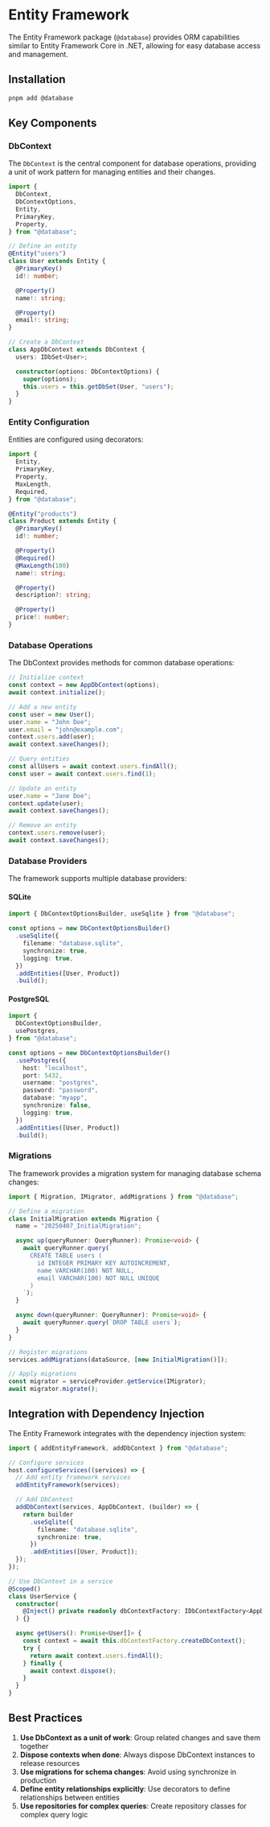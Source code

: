 # Entity Framework

The Entity Framework package (`@database`) provides ORM capabilities similar to Entity Framework Core in .NET, allowing for easy database access and management.

## Installation

```bash
pnpm add @database
```

## Key Components

### DbContext

The `DbContext` is the central component for database operations, providing a unit of work pattern for managing entities and their changes.

```typescript
import {
  DbContext,
  DbContextOptions,
  Entity,
  PrimaryKey,
  Property,
} from "@database";

// Define an entity
@Entity("users")
class User extends Entity {
  @PrimaryKey()
  id!: number;

  @Property()
  name!: string;

  @Property()
  email!: string;
}

// Create a DbContext
class AppDbContext extends DbContext {
  users: IDbSet<User>;

  constructor(options: DbContextOptions) {
    super(options);
    this.users = this.getDbSet(User, "users");
  }
}
```

### Entity Configuration

Entities are configured using decorators:

```typescript
import {
  Entity,
  PrimaryKey,
  Property,
  MaxLength,
  Required,
} from "@database";

@Entity("products")
class Product extends Entity {
  @PrimaryKey()
  id!: number;

  @Property()
  @Required()
  @MaxLength(100)
  name!: string;

  @Property()
  description?: string;

  @Property()
  price!: number;
}
```

### Database Operations

The DbContext provides methods for common database operations:

```typescript
// Initialize context
const context = new AppDbContext(options);
await context.initialize();

// Add a new entity
const user = new User();
user.name = "John Doe";
user.email = "john@example.com";
context.users.add(user);
await context.saveChanges();

// Query entities
const allUsers = await context.users.findAll();
const user = await context.users.find(1);

// Update an entity
user.name = "Jane Doe";
context.update(user);
await context.saveChanges();

// Remove an entity
context.users.remove(user);
await context.saveChanges();
```

### Database Providers

The framework supports multiple database providers:

#### SQLite

```typescript
import { DbContextOptionsBuilder, useSqlite } from "@database";

const options = new DbContextOptionsBuilder()
  .useSqlite({
    filename: "database.sqlite",
    synchronize: true,
    logging: true,
  })
  .addEntities([User, Product])
  .build();
```

#### PostgreSQL

```typescript
import {
  DbContextOptionsBuilder,
  usePostgres,
} from "@database";

const options = new DbContextOptionsBuilder()
  .usePostgres({
    host: "localhost",
    port: 5432,
    username: "postgres",
    password: "password",
    database: "myapp",
    synchronize: false,
    logging: true,
  })
  .addEntities([User, Product])
  .build();
```

### Migrations

The framework provides a migration system for managing database schema changes:

```typescript
import { Migration, IMigrator, addMigrations } from "@database";

// Define a migration
class InitialMigration extends Migration {
  name = "20250407_InitialMigration";

  async up(queryRunner: QueryRunner): Promise<void> {
    await queryRunner.query(`
      CREATE TABLE users (
        id INTEGER PRIMARY KEY AUTOINCREMENT,
        name VARCHAR(100) NOT NULL,
        email VARCHAR(100) NOT NULL UNIQUE
      )
    `);
  }

  async down(queryRunner: QueryRunner): Promise<void> {
    await queryRunner.query(`DROP TABLE users`);
  }
}

// Register migrations
services.addMigrations(dataSource, [new InitialMigration()]);

// Apply migrations
const migrator = serviceProvider.getService(IMigrator);
await migrator.migrate();
```

## Integration with Dependency Injection

The Entity Framework integrates with the dependency injection system:

```typescript
import { addEntityFramework, addDbContext } from "@database";

// Configure services
host.configureServices((services) => {
  // Add entity framework services
  addEntityFramework(services);

  // Add DbContext
  addDbContext(services, AppDbContext, (builder) => {
    return builder
      .useSqlite({
        filename: "database.sqlite",
        synchronize: true,
      })
      .addEntities([User, Product]);
  });
});

// Use DbContext in a service
@Scoped()
class UserService {
  constructor(
    @Inject() private readonly dbContextFactory: IDbContextFactory<AppDbContext>
  ) {}

  async getUsers(): Promise<User[]> {
    const context = await this.dbContextFactory.createDbContext();
    try {
      return await context.users.findAll();
    } finally {
      await context.dispose();
    }
  }
}
```

## Best Practices

1. **Use DbContext as a unit of work**: Group related changes and save them together
2. **Dispose contexts when done**: Always dispose DbContext instances to release resources
3. **Use migrations for schema changes**: Avoid using synchronize in production
4. **Define entity relationships explicitly**: Use decorators to define relationships between entities
5. **Use repositories for complex queries**: Create repository classes for complex query logic
